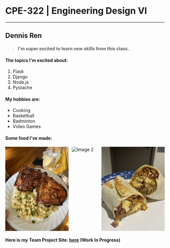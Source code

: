 # **CPE-322 | Engineering Design VI**
---

## **Dennis Ren**

> #### I'm super excited to learn new skills from this class.

#### **The topics I'm excited about:**

1. Flask
2. Django
3. Node.js
4. Pystache

#### **My hobbies are:** 

- Cooking
- Basketball
- Badminton
- Video Games

#### **Some food I've made:**

<div style="display: flex; gap: 10px;">
  <img src="https://github.com/Dennis3204/CPE-322/blob/8de0a4c4bacca2252edca1c33a174ed2862a6038/img/IMG_2959.JPG" alt="Image 1" width="200">
  <img src="https://github.com/Dennis3204/CPE-322/blob/8de0a4c4bacca2252edca1c33a174ed2862a6038/img/IMG_2966.JPG" alt="Image 2" width="200">
  <img src="https://github.com/Dennis3204/CPE-322/blob/8de0a4c4bacca2252edca1c33a174ed2862a6038/img/IMG_7810.jpg" alt="Image 3" width="200">
</div>


#### Here is my Team Project Site: [here](URL) (Work In Progress)
